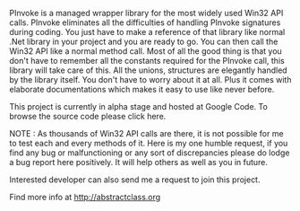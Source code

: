 PInvoke is a managed wrapper library for the most widely used Win32 API calls. PInvoke eliminates all the difficulties of handling PInvoke signatures during coding. You just have to make a reference of that library like normal .Net library in your project and you are ready to go. You can then call the Win32 API like a normal method call. Most of all the good thing is that you don't have to remember all the constants required for the PInvoke call, this library will take care of this. All the unions, structures are elegantly handled by the library itself. You don't have to worry about it at all. Plus it comes with elaborate documentations which makes it easy to use like never before.


This project is currently in alpha stage and hosted at Google Code. To browse the source code please click here.

NOTE : As thousands of Win32 API calls are there, it is not possible for me to test each and every methods of it. Here is my one humble request, if you find any bug or malfunctioning or any sort of discrepancies please do lodge a bug report here positively. It will help others as well as you in future.

Interested developer can also send me a request to join this project.

Find more info at http://abstractclass.org